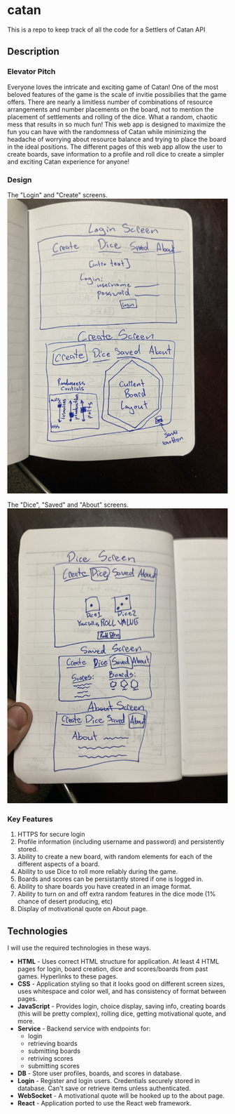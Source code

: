 # catan
This is a repo to keep track of all the code for a Settlers of Catan API


## Description
### Elevator Pitch
Everyone loves the intricate and exciting game of Catan! One of the most beloved features of the game is the scale of invitie possibilies that the game offers. There are nearly a limitless number of combinations of resource arrangements and number placements on the board, not to mention the placement of settlements and rolling of the dice. What a random, chaotic mess that results in so much fun!
This web app is designed to maximize the fun you can have with the randomness of Catan while minimizing the headache of worrying about resource balance and trying to place the board in the ideal positions. The different pages of this web app allow the user to create boards, save information to a profile and roll dice to create a simpler and exciting Catan experience for anyone!


### Design
The "Login" and "Create" screens.
![Picture of the page that shows my design for the login and create screens of my application](assets/login-create.jpg)

The "Dice", "Saved" and "About" screens.
![Picture of the page that shows my design for the dice, saved and about screens of my application](assets/dice-saved-about.jpg)

### Key Features
1. HTTPS for secure login
2. Profile information (including username and password) and persistently stored.
3. Ability to create a new board, with random elements for each of the different aspects of a board.
4. Ability to use Dice to roll more reliably during the game.
5. Boards and scores can be persistantly stored if one is logged in.
6. Ability to share boards you have created in an image format.
7. Ability to turn on and off extra random features in the dice mode (1% chance of desert producing, etc)
8. Display of motivational quote on About page.

## Technologies
I will use the required technologies in these ways.

* __HTML__ - Uses correct HTML structure for application. At least 4 HTML pages for login, board creation, dice and scores/boards from past games. Hyperlinks to these pages. 
* __CSS__ - Application styling so that it looks good on different screen sizes, uses whitespace and color well, and has consistency of format between pages.
* __JavaScript__ - Provides login, choice display, saving info, creating boards (this will be pretty complex), rolling dice, getting motivational quote, and more.
* __Service__ - Backend service with endpoints for:
  * login
  * retrieving boards
  * submitting boards
  * retriving scores
  * submitting scores
* __DB__ - Store user profiles, boards, and scores in database.
* __Login__ - Register and login users. Credentials securely stored in database. Can't save or retrieve items unless authenticated.
* __WebSocket__ - A motivational quote will be hooked up to the about page. 
* __React__ - Application ported to use the React web framework.
